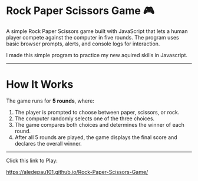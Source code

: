 # Rock Paper Scissors Game 🎮

A simple Rock Paper Scissors game built with JavaScript that lets a human player compete against the computer in five rounds. The program uses basic browser prompts, alerts, and console logs for interaction.

I made this simple program to practice my new aquired skills in Javascript.

---

# How It Works

The game runs for **5 rounds**, where:
1. The player is prompted to choose between paper, scissors, or rock.
2. The computer randomly selects one of the three choices.
3. The game compares both choices and determines the winner of each round.
4. After all 5 rounds are played, the game displays the final score and declares the overall winner.

---

Click this link to Play:

https://aledepau101.github.io/Rock-Paper-Scissors-Game/




